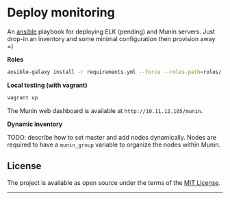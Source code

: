 Deploy monitoring
===

An [ansible](http://www.ansible.com) playbook for deploying ELK (pending) and Munin servers. Just drop-in an inventory and some minimal configuration then provision away =)

**Roles**

```bash
ansible-galaxy install -r requirements.yml --force --roles-path=roles/
```

**Local testing (with vagrant)**

```bash
vagrant up
```

The Munin web dashboard is available at `http://10.11.12.105/munin`.

**Dynamic inventory**

TODO: describe how to set master and add nodes dynamically. Nodes are required to have a `munin_group` variable to organize the nodes within Munin.

License
---

The project is available as open source under the terms of the [MIT License](http://opensource.org/licenses/MIT).

---